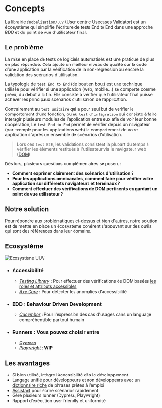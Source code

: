 # Concepts

La librairie `@nobelisation/uuv` (User centric Usecases Validator) est un écosystème qui simplifie l'écriture de tests
End to End dans une approche BDD et du point de vue d'utilisateur final.

## Le problème

La mise en place de tests de logiciels automatisés est une pratique de plus en plus répandue. Cela ajoute un meilleur
niveau de qualité sur le code d’une application par la vérification de la non-regression ou encore la validation des
scénarios d'utilisation.

La typologie de `test End to End` (de bout en bout) est une technique utilisée pour vérifier si une application (web,
mobile...) se comporte comme prévu, du début à la fin. Elle consiste à vérifier que l’utilisateur final puisse achever
les principaux scénarios d’utilisation de l’application.

Contrairement au `test unitaire` qui a pour seul but de verifier le comportement d’une fonction, ou
au `test d'intégration` qui consiste à faire interagir plusieurs modules de l’application entre eux afin de voir leur
bonne coopération, Le `test End to End` permet de vérifier depuis un navigateur (par exemple pour les applications web)
le comportement de votre application d'après un ensemble de scénarios d'utilisation.

> Lors des `test E2E`, les validations consistent la plupart du temps à vérifier les éléments restitués à l'utilisateur
> via le navigateur web ([DOM](https://developer.mozilla.org/fr/docs/Web/API/Document_Object_Model))

Dès lors, plusieurs questions complémentaires se posent :

- **Comment exprimer clairement des scénarios d'utilisation ?**
- **Pour les applications omnicanales, comment faire pour vérifier votre application sur différents navigateurs et
  terminaux ?**
- **Comment effectuer des vérifications de DOM pertinents en gardant un point de vue utilisateur ?**

## Notre solution

Pour répondre aux problématiques ci-dessus et bien d'autres, notre solution est de mettre en place un écosystème cohérent s'appuyant sur des outils qui sont des références dans leur domaine.

## Ecosystème
![Ecosystème UUV](@site/static/img/docs/uuv-ecosysteme.png)

- ### Accessibilité
  - *[Testing Library](https://testing-library.com/docs/)* : Pour effectuer des vérifications de DOM basées [les roles et attributs accessibles](https://www.w3.org/TR/accname-1.1/)
  - *[Axe Core](https://github.com/dequelabs/axe-core)* : Pour détecter les anomalies d'accessibilité


- ### BDD : Behaviour Driven Development
  - *[Cucumber](https://cucumber.io/)* : Pour l'expression des cas d'usages dans un language compréhensible par tout humain


- ### Runners : Vous pouvez choisir entre
  - *[Cypress](https://www.cypress.io/)*
  - *[Playwright](https://playwright.dev/)* : **WIP**


## Les avantages
- Si bien utilisé, intègre l’accessibilité dès le développement
- Langage unifié pour développeurs et non développeurs avec un [dictionnaire riche](category/step-definition) de phrases prêtes à l’emploi
- [Assistant](tools/uuv-assistant) pour écrire scénarios rapidement
- Gère plusieurs runner (Cypress, Playwright)
- Rapport d’exécution user friendly et uniformisé
